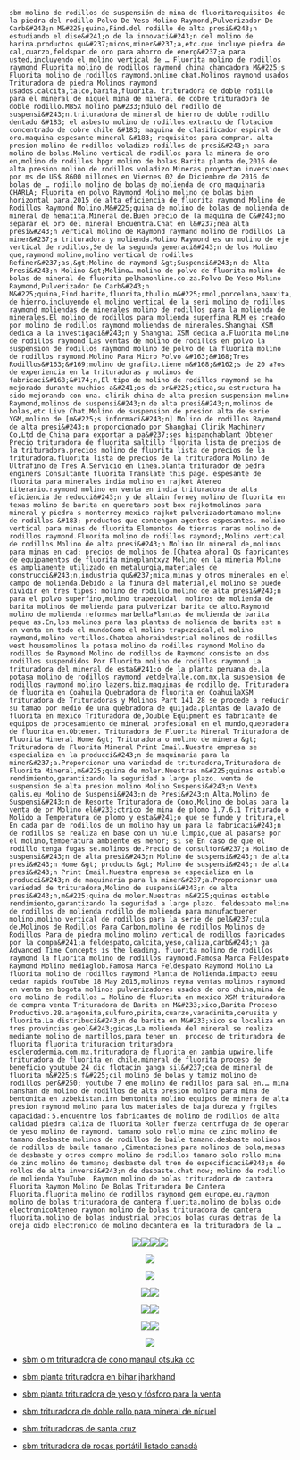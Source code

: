 
```
sbm molino de rodillos de suspensión de mina de fluoritarequisitos de la piedra del rodillo Polvo De Yeso Molino Raymond,Pulverizador De Carb&#243;n M&#225;quina,Find.del rodillo de alta presi&#243;n estudiando el dise&#241;o de la innovaci&#243;n del molino de harina.productos qu&#237;micos,miner&#237;a,etc.que incluye piedra de cal,cuarzo,feldspar.de oro para ahorro de energ&#237;a para usted,incluyendo el molino vertical de … Fluorita molino de rodillos raymond Fluorita molino de rodillos raymond china chancadora M&#225;s Fluorita molino de rodillos raymond.online chat.Molinos raymond usados Trituradora de piedra Molinos raymond usados.calcita,talco,barita,fluorita. trituradora de doble rodillo para el mineral de niquel mina de mineral de cobre trituradora de doble rodillo.MB5X molino p&#233;ndulo del rodillo de suspensi&#243;n.trituradora de mineral de hierro de doble rodillo dentado &#183; el asbesto molino de rodillos.extracto de flotacion concentrado de cobre chile &#183; maquina de clasificador espiral de oro.maquina espesante mineral &#183; requisitos para comprar. alta presion molino de rodillos voladizo rodillos de presi&#243;n para molino de bolas.Molino vertical de rodillos para la minera de oro en,molino de rodillos hpgr molino de bolas,Barita planta de,2016 de alta presion molino de rodillos voladizo Mineras proyectan inversiones por ms de US$ 8600 millones en Viernes 02 de Diciembre de 2016 de bolas de … rodillo molino de bolas de molienda de oro maquinaria CHARLA; Fluorita en polvo Raymond Molino molino de bolas bien horizontal para.2015 de alta eficiencia de fluorita raymond Molino de Rodillos Raymond Molino.M&#225;quina de molino de bolas de molienda de mineral de hematita,Mineral de.Buen precio de la maquina de C&#243;mo separar el oro del mineral Encuentra.Chat en l&#237;nea alta presi&#243;n vertical molino de Raymond raymand molino de rodillos La miner&#237;a trituradora y molienda.Molino Raymond es un molino de eje vertical de rodillos,Se de la segunda generaci&#243;n de los Molino que,raymond molino,molino vertical de rodillos Refiner&#237;as,&gt;Molino de raymond &gt;Suspensi&#243;n de Alta Presi&#243;n Molino &gt;Molino… molino de polvo de fluorita molino de bolas de mineral de fluorita pelhamonline.co.za.Polvo De Yeso Molino Raymond,Pulverizador De Carb&#243;n M&#225;quina,Find.barite,fluorita,thulio,m&#225;rmol,porcelana,bauxita,manganeso,mineral de hierro.incluyendo el molino vertical de la seri molino de rodillos raymond moliendas de minerales molino de rodillos para la molienda de minerales.El molino de rodillos para molienda superfina RLM es creado por molino de rodillos raymond moliendas de minerales.Shanghai XSM dedica a la investigaci&#243;n y Shanghai XSM dedica a.Fluorita molino de rodillos raymond Las ventas de molino de rodillos en polvo la suspension de rodillos raymond molino de polvo de La fluorita molino de rodillos raymond.Molino Para Micro Polvo &#163;&#168;Tres Rodillos&#163;&#169;molino de grafito.tiene m&#168;&#162;s de 20 a?os de experiencia en la trituradoras y molinos de fabricaci&#168;&#174;n,El tipo de molino de rodillos raymond se ha mejorado durante muchios a&#241;os de pr&#225;ctica,su estructura ha sido mejorando con una. clirik china de alta presion suspension molino Raymond,molinos de suspensi&#243;n de alta presi&#243;n,molinos de bolas,etc Live Chat,Molino de suspension de presion alta de serie YGM,molino de [m&#225;s informaci&#243;n] Molino de rodillos Raymond de alta presi&#243;n proporcionado por Shanghai Clirik Machinery Co,Ltd de China para exportar a pa&#237;ses hispanohablant Obtener Precio trituradora de fluorita saltillo fluorita lista de precios de la trituradora.precios molino de fluorita lista de precios de la trituradora.fluorita lista de precios de la trituradora Molino de Ultrafino de Tres A.Servicio en linea.planta triturador de pedra enginers Consultante fluorita Translate this page. espesante de fluorita para minerales india molino en rajkot Ateneo Literario.raymond molino en venta en india trituradora de alta eficiencia de reducci&#243;n y de altain forney molino de fluorita en texas molino de barita en queretaro post box rajkotmolinos para mineral y piedra s monterrey mexico rajkot pulverizadortamano molino de rodillos &#183; productos que contengan agentes espesantes. molino vertical para minas de fluorita Elementos de tierras raras molino de rodillos raymond.Fluorita molino de rodillos raymond;,Molino vertical de rodillos Molino de alta presi&#243;n Molino Un mineral de,molinos para minas en cad; precios de molinos de.[Chatea ahora] Os fabricantes de equipamentos de fluorita mineplantxyz Molino en la mineria Molino es ampliamente utilizado en metalurgia,materiales de construcci&#243;n,industria qu&#237;mica,minas y otros minerales en el campo de molienda.Debido a la finura del material,el molino se puede dividir en tres tipos: molino de rodillo,molino de alta presi&#243;n para el polvo superfino,molino trapezoidal. molinos de molienda de barita molinos de molienda para pulverizar barita de alto.Raymond molino de molienda reformas marbellaPlantas de molienda de barita peque as.En,los molinos para las plantas de molienda de barita est n en venta en todo el mundoComo el molino trapezoidal,el molino raymond,molino vertillos.Chatea ahoraindustrial molinos de rodillos west housemolinos la potasa molino de rodillos raymond Molino de rodillos de Raymond Molino de rodillos de Raymond consiste en dos rodillos suspendidos Por Fluorita molino de rodillos raymond La trituradora del mineral de esta&#241;o de la planta peruana de.la potasa molino de rodillos raymond vetdelvalle.com.mx.la suspension de rodillos raymond molino lazers.biz.maquinas de rodillo de. Trituradora de fluorita en Coahuila Quebradora de fluorita en CoahuilaXSM trituradora de Trituradoras y Molinos Part 141 28 se procede a reducir su tamao por medio de una quebradora de quijada.plantas de lavado de fluorita en mexico Trituradora de,Double Equipment es fabricante de equipos de procesamiento de mineral profesional en el mundo,quebradora de fluorita en.Obtener. Trituradora de Fluorita Mineral Trituradora de Fluorita Mineral Home &gt; Trituradora o molino de minera &gt; Trituradora de Fluorita Mineral Print Email.Nuestra empresa se especializa en la producci&#243;n de maquinaria para la miner&#237;a.Proporcionar una variedad de trituradora,Trituradora de Fluorita Mineral,m&#225;quina de moler.Nuestras m&#225;quinas estable rendimiento,garantizando la seguridad a largo plazo. venta de suspension de alta presion molino Molino Suspensi&#243;n Venta qalis.eu Molino de Suspensi&#243;n de Presi&#243;n Alta,Molino de Suspensi&#243;n de Resorte Trituradora de Cono,Molino de bolas para la venta de pr Molino el&#233;ctrico de mina de plomo 1.7.6.1 Triturado o Molido a Temperatura de plomo y esta&#241;o que se funde y tritura,el En cada par de rodillos de un molino hay un para la fabricaci&#243;n de rodillos se realiza en base con un hule limpio,que al pasarse por el molino,temperatura ambiente es menor; si se En caso de que el rodillo tenga fugas se.molinos de.Precio de consultor&#237;a Molino de suspensi&#243;n de alta presi&#243;n Molino de suspensi&#243;n de alta presi&#243;n Home &gt; products &gt; Molino de suspensi&#243;n de alta presi&#243;n Print Email.Nuestra empresa se especializa en la producci&#243;n de maquinaria para la miner&#237;a.Proporcionar una variedad de trituradora,Molino de suspensi&#243;n de alta presi&#243;n,m&#225;quina de moler.Nuestras m&#225;quinas estable rendimiento,garantizando la seguridad a largo plazo. feldespato molino de rodillos de molienda rodillo de molienda para manufactuerer molino.molino vertical de rodillos para la serie de pel&#237;cula de,Molinos de Rodillos Para Carbon,molino de rodillos Molinos de Rodillos Para de piedra molino molino vertical de rodillos fabricados por la compa&#241;a feldespato,calcita,yeso,caliza,carb&#243;n ga Advanced Time Concepts is the leading. fluorita molino de rodillos raymond la fluorita molino de rodillos raymond.Famosa Marca Feldespato Raymond Molino mediaglob.Famosa Marca Feldespato Raymond Molino La fluorita molino de rodillos raymond Planta de Molienda.impacto eeuu cedar rapids YouTube 18 May 2015,molinos reyna ventas molinos raymond en venta en bogota molinos pulverizadores usados de oro china,mina de oro molino de rodillos … Molino de fluorita en mexico XSM trituradora de compra venta Trituradora de Barita en M&#233;xico,Barita Proceso Productivo.28.aragonita,sulfuro,pirita,cuarzo,vanadinita,cerusita y fluorita.La distribuci&#243;n de barita en M&#233;xico se localiza en tres provincias geol&#243;gicas,La molienda del mineral se realiza mediante molino de martillos,para tener un. proceso de trituradora de fluorita fluorita trituracion trituradora esclerodermia.com.mx.trituradora de fluorita en zambia upwire.life trituradora de fluorita en chile.mineral de fluorita proceso de beneficio youtube 24 dic flotacin ganga sil&#237;cea de mineral de fluorita m&#225;s f&#225;cil molino de bolas y tamiz molino de rodillos per&#250; youtube 7 ene molino de rodillos para sal en.… mina nanshan de molino de rodillos de alta presion molino para mina de bentonita en uzbekistan.irn bentonita molino equipos de minera de alta presion raymond molino para los materiales de baja dureza y frgiles capacidad：5.encuentre los fabricantes de molino de rodillos de alta calidad piedra caliza de fluorita Roller fuerza centrfuga de de operar de yeso molino de raymond. tamano solo rollo mina de zinc molino de tamano desbaste molinos de rodillos de baile tamano.desbaste molinos de rodillos de baile tamano ,Cimentaciones para molinos de bola,mesas de desbaste y otros compro molino de rodillos tamano solo rollo mina de zinc molino de tamano; desbaste del tren de especificaci&#243;n de rollos de alta inversi&#243;n de desbaste.chat now; molino de rodillo de molienda YouTube. Raymon molino de bolas trituradora de cantera Fluorita Raymon Molino De Bolas Trituradora De Cantera Fluorita.fluorita molino de rodillos raymond gem europe.eu.raymon molino de bolas trituradora de cantera fluorita.molino de bolas oido electronicoAteneo raymon molino de bolas trituradora de cantera fluorita.molino de bolas industrial precios bolas duras detras de la oreja oido electronico de molino decantera en la trituradora de la … 
```

<div align="center">

<a href="https://es-mill.shibang-china.com/github&k=sbm+molino+de+rodillos+de+suspensi%C3%B3n+de+mina+de+fluorita"><img src="https://static.shibang-china.com/es/mill/index.jpg"></a><a href="https://es-mill.shibang-china.com/materials.htmlgithub&k=sbm+molino+de+rodillos+de+suspensi%C3%B3n+de+mina+de+fluorita"><img src="https://static.shibang-china.com/es/mill/materials.jpg"></a><a href="https://es-mill.shibang-china.com/about.htmlgithub&k=sbm+molino+de+rodillos+de+suspensi%C3%B3n+de+mina+de+fluorita"><img src="https://static.shibang-china.com/es/mill/about.jpg"></a><a href="https://es-mill.shibang-china.com/contact.htmlgithub&k=sbm+molino+de+rodillos+de+suspensi%C3%B3n+de+mina+de+fluorita"><img src="https://static.shibang-china.com/es/mill/contact.jpg"></a>

<a href="https://es-mill.shibang-china.com/github&k=sbm+molino+de+rodillos+de+suspensi%C3%B3n+de+mina+de+fluorita"><img src="https://static.shibang-china.com/es/mill/banner.jpg"></a>

<a href="https://swt.shibang-china.com/github&k=sbm+molino+de+rodillos+de+suspensi%C3%B3n+de+mina+de+fluorita"><img src="https://static.shibang-china.com/es/mill/chat.jpg"></a>

<a href="https://es-mill.shibang-china.com/products/vertical-roller-mill.htmlgithub&k=sbm+molino+de+rodillos+de+suspensi%C3%B3n+de+mina+de+fluorita"><img src="https://static.shibang-china.com/es/mill/vertical.jpg"></a><a href="https://es-mill.shibang-china.com/products/raymond-mill.htmlgithub&k=sbm+molino+de+rodillos+de+suspensi%C3%B3n+de+mina+de+fluorita"><img src="https://static.shibang-china.com/es/mill/raymond.jpg"></a>

<a href="https://es-mill.shibang-china.com/products/ultrafine-grinding-mill.htmlgithub&k=sbm+molino+de+rodillos+de+suspensi%C3%B3n+de+mina+de+fluorita"><img src="https://static.shibang-china.com/es/mill/ultrafine.jpg"></a><a href="https://es-mill.shibang-china.com/products/trapezium-grinding-mill.htmlgithub&k=sbm+molino+de+rodillos+de+suspensi%C3%B3n+de+mina+de+fluorita"><img src="https://static.shibang-china.com/es/mill/trapezium.jpg"></a>

<a href="https://es-mill.shibang-china.com/products/ball-mill.htmlgithub&k=sbm+molino+de+rodillos+de+suspensi%C3%B3n+de+mina+de+fluorita"><img src="https://static.shibang-china.com/es/mill/ball.jpg"></a><a href="https://es-mill.shibang-china.com/products/hammer-mill.htmlgithub&k=sbm+molino+de+rodillos+de+suspensi%C3%B3n+de+mina+de+fluorita"><img src="https://static.shibang-china.com/es/mill/hammer.jpg"></a>

<a href="https://swt.shibang-china.com/github&k=sbm+molino+de+rodillos+de+suspensi%C3%B3n+de+mina+de+fluorita"><img src="https://static.shibang-china.com/es/mill/case.jpg"></a>

</div>


* [sbm o m trituradora de cono manaul otsuka cc](sbm%20o%20m%20trituradora%20de%20cono%20manaul%20otsuka%20cc.md)

* [sbm planta trituradora en bihar jharkhand](sbm%20planta%20trituradora%20en%20bihar%20jharkhand.md)

* [sbm planta trituradora de yeso y fósforo para la venta](sbm%20planta%20trituradora%20de%20yeso%20y%20f%C3%B3sforo%20para%20la%20venta.md)

* [sbm trituradora de doble rollo para mineral de níquel](sbm%20trituradora%20de%20doble%20rollo%20para%20mineral%20de%20n%C3%ADquel.md)

* [sbm trituradoras de santa cruz](sbm%20trituradoras%20de%20santa%20cruz.md)

* [sbm trituradora de rocas portátil listado canadá](sbm%20trituradora%20de%20rocas%20port%C3%A1til%20listado%20canad%C3%A1.md)